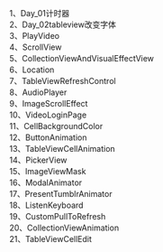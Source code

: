 1、Day_01计时器<br />
2、Day_02tableview改变字体<br />
3、PlayVideo<br />
4、ScrollView<br />
5、CollectionViewAndVisualEffectView<br />
6、Location<br />
7、TableViewRefreshControl<br />
8、AudioPlayer<br />
9、ImageScrollEffect<br />
10、VideoLoginPage<br />
11、CellBackgroundColor<br />
12、ButtonAnimation<br />
13、TableViewCellAnimation<br />
14、PickerView<br />
15、ImageViewMask<br />
16、ModalAnimator<br />
17、PresentTumblrAnimator<br />
18、ListenKeyboard<br />
19、CustomPullToRefresh <br />
20、CollectionViewAnimation <br />
21、TableViewCellEdit <br />
